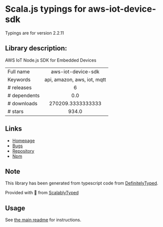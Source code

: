 
# Scala.js typings for aws-iot-device-sdk

Typings are for version 2.2.11

## Library description:
AWS IoT Node.js SDK for Embedded Devices

|                    |                 |
| ------------------ | :-------------: |
| Full name          | aws-iot-device-sdk |
| Keywords           | api, amazon, aws, iot, mqtt |
| # releases         | 6 |
| # dependents       | 0.0 |
| # downloads        | 270209.3333333333 |
| # stars            | 934.0 |

## Links
- [Homepage](https://github.com/aws/aws-iot-device-sdk-js)
- [Bugs](http://github.com/aws/aws-iot-device-sdk-js/issues)
- [Repository](https://github.com/aws/aws-iot-device-sdk-js)
- [Npm](https://www.npmjs.com/package/aws-iot-device-sdk)
    


## Note
This library has been generated from typescript code from [DefinitelyTyped](https://definitelytyped.org).

Provided with :purple_heart: from [ScalablyTyped](https://github.com/oyvindberg/ScalablyTyped)

## Usage
See [the main readme](../../readme.md) for instructions.


